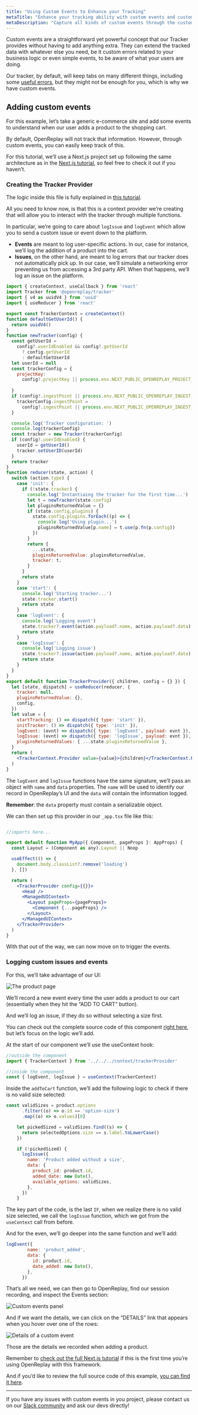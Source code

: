 ```yaml
---
title: "Using Custom Events to Enhance your Tracking"
metaTitle: "Enhance your tracking ability with custom events and custom issues"
metaDescription: "Capture all kinds of custom events through the custom events API"
---
```

Custom events are a straightforward yet powerful concept that our Tracker provides without having to add anything extra.
They can extend the tracked data with whatever else you need, be it custom errors related to your business logic or even simple events, to be aware of what your users are doing.

Our tracker, by default, will keep tabs on many different things, including some [useful errors](https://docs.openreplay.com/tutorials/issues), but they might not be enough for you, which is why we have custom events.

## Adding custom events

For this example, let’s take a generic e-commerce site and  add some events to understand when our user adds a product to the shopping cart.

By default, OpenReplay will not track that information. However, through custom events, you can easily keep track of this.

For this tutorial, we’ll use a Next.js project set up following the same architecture as in the [Next.js tutorial](https://docs.openreplay.com/tutorials/next), so feel free to check it out if you haven’t.

### Creating the Tracker Provider

The logic inside this file is fully explained in [this tutorial](https://docs.openreplay.com/tutorials/next).

All you need to know now, is that this is a context provider we’re creating that will allow you to interact with the tracker through multiple functions.

In particular, we’re going to care about `logIssue` and `logEvent` which allow you to send a custom issue or event down to the platform.

- **Events** are meant to log user-specific actions. In our, case for instance, we’ll log the addition of a product into the cart.
- **Issues**, on the other hand, are meant to log errors that our tracker does not automatically pick up. In our case, we’ll simulate a networking error preventing us from accessing a 3rd party API. When that happens, we’ll log an issue on the platform.

```jsx
import { createContext, useCallback } from 'react'
import Tracker from '@openreplay/tracker'
import { v4 as uuidV4 } from 'uuid'
import { useReducer } from 'react'

export const TrackerContext = createContext()
function defaultGetUserId() {
  return uuidV4()
}
function newTracker(config) {
  const getUserId =
    config?.userIdEnabled && config?.getUserId
      ? config.getUserId
      : defaultGetUserId
  let userId = null
  const trackerConfig = {
    projectKey:
      config?.projectKey || process.env.NEXT_PUBLIC_OPENREPLAY_PROJECT_KEY,
 
  }
  if (config?.ingestPoint || process.env.NEXT_PUBLIC_OPENREPLAY_INGEST_POINT) {
    trackerConfig.ingestPoint =
      config?.ingestPoint || process.env.NEXT_PUBLIC_OPENREPLAY_INGEST_POINT
  }

  console.log('Tracker configuration: ')
  console.log(trackerConfig)
  const tracker = new Tracker(trackerConfig)
  if (config?.userIdEnabled) {
    userId = getUserId()
    tracker.setUserID(userId)
  }
  return tracker
}
function reducer(state, action) {
  switch (action.type) {
    case 'init': {
      if (!state.tracker) {
        console.log('Instantiaing the tracker for the first time...')
        let t = newTracker(state.config)
        let pluginsReturnedValue = {}
        if (state.config.plugins) {
          state.config.plugins.forEach((p) => {
            console.log('Using plugin...')
            pluginsReturnedValue[p.name] = t.use(p.fn(p.config))
          })
        }
        return {
          ...state,
          pluginsReturnedValue: pluginsReturnedValue,
          tracker: t,
        }
      }
      return state
    }
    case 'start': {
      console.log('Starting tracker...')
      state.tracker.start()
      return state
    }
    case 'logEvent': {
      console.log('Logging event')
      state.tracker?.event(action.payload?.name, action.payload?.data)
      return state
    }
    case 'logIssue': {
      console.log('Logging issue')
      state.tracker?.issue(action.payload?.name, action.payload?.data)
      return state
    }
  }
}
export default function TrackerProvider({ children, config = {} }) {
  let [state, dispatch] = useReducer(reducer, {
    tracker: null,
    pluginsReturnedValue: {},
    config,
  })
  let value = {
    startTracking: () => dispatch({ type: 'start' }),
    initTracker: () => dispatch({ type: 'init' }),
    logEvent: (evnt) => dispatch({ type: 'logEvent', payload: evnt }),
    logIssue: (evnt) => dispatch({ type: 'logIssue', payload: evnt }),
    pluginsReturnedValues: { ...state.pluginsReturnedValue },
  }
  return (
    <TrackerContext.Provider value={value}>{children}</TrackerContext.Provider>
  )
}
```

The `logEvent` and `logIssue` functions have the same signature, we’ll pass an object with `name` and `data` properties. The `name` will be used to identify our record in OpenReplay’s UI and the `data` will contain the information logged.

**Remember**: the `data` property must contain a serializable object. 

We can then set up this provider in our `_app.tsx` file like this:

```jsx

//imports here...

export default function MyApp({ Component, pageProps }: AppProps) {
  const Layout = (Component as any).Layout || Noop

  useEffect(() => {
    document.body.classList?.remove('loading')
  }, [])

  return (
    <TrackerProvider config={{}}>
      <Head />
      <ManagedUIContext>
        <Layout pageProps={pageProps}>
          <Component {...pageProps} />
        </Layout>
      </ManagedUIContext>
    </TrackerProvider>
  )
}
```

With that out of the way, we can now move on to trigger the events. 

### Logging custom issues and events

For this, we’ll take advantage of our UI:

![The product page](images/product-ui.png)

We’ll record a new event every time the user adds a product to our cart (essentially when they hit the “ADD TO CART” button).

And we’ll log an issue, if they do so without selecting a size first.

You can check out the complete source code of this component [right here](https://github.com/deleteman/nextjs-commerce-example/blob/redux-store/site/components/product/ProductSidebar/ProductSidebar.tsx), but let’s focus on the logic we’ll add.

At the start of our component we’ll use the useContext hook:

```jsx
//outside the component
import { TrackerContext } from '../../../context/trackerProvider'

//inside the component
const { logEvent, logIssue } = useContext(TrackerContext)
```

 Inside the  `addToCart` function, we’ll add the following logic to check if there is no valid size selected:

```jsx
const validSizes = product.options
      .filter((o) => o.id == 'option-size')
      .map((o) => o.values)[0]

    let pickedSized = validSizes.find((s) => {
      return selectedOptions.size == s.label.toLowerCase()
    })

    if (!pickedSized) {
      logIssue({
        name: 'Product added without a size',
        data: {
          product_id: product.id,
          added_date: new Date(),
          available_options: validSizes,
        },
      })
    }
```

The key part of the code, is the last `IF`, when we realize there is no valid size selected, we call the `logIssue` function, which we got from the `useContext` call from before.

And for the even, we’ll go deeper into the same function and we’ll add:

```jsx
logEvent({
        name: 'product_added',
        data: {
          id: product.id,
          date_added: new Date(),
        },
      })
```

That’s all we need, we can then go to OpenReplay, find our session recording, and inspect the Events section:

![Custom events panel](images/product-events-section.png)

And if we want the details, we can click on the “DETAILS” link that appears when you hover over one of the rows:

![Details of a custom event](images/event-details.png)

Those are the details we recorded when adding a product.

Remember to [check out the full Next.js tutorial](https://docs.openreplay.com/tutorials/next) if this is the first time you’re using OpenReplay with this framework.

And if you’d like to review the full source code of this example, [you can find it here](https://github.com/deleteman/nextjs-commerce-example/tree/redux-store).

---

If you have any issues with custom events in you project, please contact us on our [Slack community](https://slack.openreplay.com/) and ask our devs directly!
